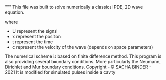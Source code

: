 """
This file was built to solve numerically a classical PDE, 2D wave equation. 

where
 - U represent the signal
 - x represent the position
 - t represent the time
 - c represent the velocity of the wave (depends on space parameters)

The numerical scheme is based on finite difference method. This program is also providing several boundary conditions. More particularly the Neumann, Dirichlet and Mur boundary conditions.
Copyright - © SACHA BINDER - 2021
It is modified for simulated pulses inside a cavity 
